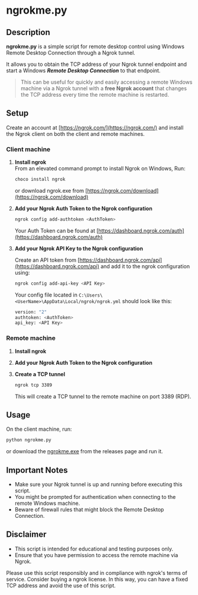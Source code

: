 # **ngrokme.py**

## **Description**

**ngrokme.py** is a simple script for remote desktop control using Windows Remote Desktop Connection through a Ngrok tunnel.

It allows you to obtain the TCP address of your Ngrok tunnel endpoint and start a Windows ***Remote Desktop Connection*** to that endpoint.

>This can be useful for quickly and easily accessing a remote Windows machine via a Ngrok tunnel with a **free Ngrok account** that changes the TCP address every time the remote machine is restarted.

## Setup

Create an account at [https://ngrok.com/](https://ngrok.com/) and install the Ngrok client on both the client and remote machines.

### Client machine

1. **Install ngrok**  
From an elevated command prompt to install Ngrok on Windows, Run:

   ```bash
   choco install ngrok
   ```

   or download ngrok.exe from [https://ngrok.com/download](https://ngrok.com/download)

1. **Add your Ngrok Auth Token to the Ngrok configuration**  

   ```bash
   ngrok config add-authtoken <AuthToken>
   ```

   Your Auth Token can be found at [https://dashboard.ngrok.com/auth](https://dashboard.ngrok.com/auth)

1. **Add your Ngrok API Key to the Ngrok configuration**

   Create an API token from [https://dashboard.ngrok.com/api](https://dashboard.ngrok.com/api) and add it to the ngrok configuration using:

   ```bash
   ngrok config add-api-key <API Key>
   ```  

   Your config file located in ```C:\Users\<UserName>\AppData\Local/ngrok/ngrok.yml``` should look like this:

   ```bash
   version: "2"
   authtoken: <AuthToken>
   api_key: <API Key>
   ```

### **Remote machine**

1. **Install ngrok**

2. **Add your Ngrok Auth Token to the Ngrok configuration**  

3. **Create a TCP tunnel**  

   ```bash
   ngrok tcp 3389
   ```

   This will create a TCP tunnel to the remote machine on port 3389 (RDP).

## **Usage**

On the client machine, run:

```bash
python ngrokme.py
```

or download the [ngrokme.exe](https://github.com/RobeSantoro/ngrokme/releases/download/v1.0/ngrokme.exe) from the releases page and run it.

## **Important Notes**

- Make sure your Ngrok tunnel is up and running before executing this script.
- You might be prompted for authentication when connecting to the remote Windows machine.
- Beware of firewall rules that might block the Remote Desktop Connection.

## **Disclaimer**

- This script is intended for educational and testing purposes only.
- Ensure that you have permission to access the remote machine via Ngrok.

Please use this script responsibly and in compliance with ngrok's terms of service. Consider buying a ngrok license. In this way, you can have a fixed TCP address and avoid the use of this script.
